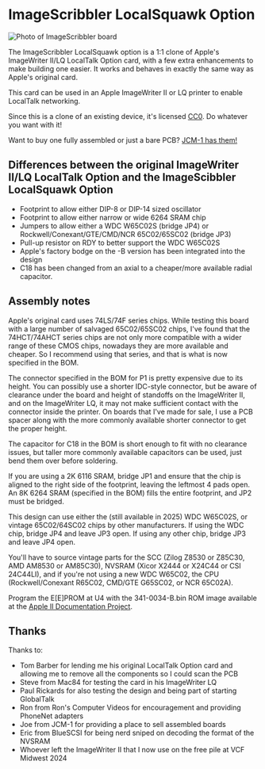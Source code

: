 # ImageScribbler LocalSquawk Option

![Photo of ImageScribbler board](https://polpo.org/imagescribbler/imagescribbler.jpg)

The ImageScribbler LocalSquawk option is a 1:1 clone of Apple's ImageWriter II/LQ LocalTalk Option card, with a few extra
enhancements to make building one easier. It works and behaves in exactly the same way as Apple's original card.

This card can be used in an Apple ImageWriter II or LQ printer to enable LocalTalk networking.

Since this is a clone of an existing device, it's licensed [CC0](https://creativecommons.org/public-domain/cc0/). Do whatever you
want with it!

Want to buy one fully assembled or just a bare PCB? [JCM-1 has them!](https://jcm-1.com/product/imagescribbler-localsquawk-option-card/)

## Differences between the original ImageWriter II/LQ LocalTalk Option and the ImageScibbler LocalSquawk Option

- Footprint to allow either DIP-8 or DIP-14 sized oscillator
- Footprint to allow either narrow or wide 6264 SRAM chip
- Jumpers to allow either a WDC W65C02S (bridge JP4) or Rockwell/Conexant/GTE/CMD/NCR 65C02/65SC02 (bridge JP3)
- Pull-up resistor on RDY to better support the WDC W65C02S
- Apple's factory bodge on the -B version has been integrated into the design
- C18 has been changed from an axial to a cheaper/more available radial capacitor.

## Assembly notes

Apple's original card uses 74LS/74F series chips. While testing this board with a large number of salvaged 65C02/65SC02 chips, I've
found that the 74HCT/74AHCT series chips are not only more compatible with a wider range of these CMOS chips, nowadays they are more
available and cheaper. So I recommend using that series, and that is what is now specified in the BOM.

The connector specified in the BOM for P1 is pretty expensive due to its height. You can possibly use a shorter IDC-style connector,
but be aware of clearance under the board and height of standoffs on the ImageWriter II, and on the ImageWriter LQ, it may not make
sufficient contact with the connector inside the printer. On boards that I've made for sale, I use a PCB spacer along with the more
commonly available shorter connector to get the proper height.

The capacitor for C18 in the BOM is short enough to fit with no clearance issues, but taller more commonly available capacitors can
be used, just bend them over before soldering.

If you are using a 2K 6116 SRAM, bridge JP1 and ensure that the chip is aligned to the right side of the footprint, leaving the
leftmost 4 pads open. An 8K 6264 SRAM (specified in the BOM) fills the entire footprint, and JP2 must be bridged.

This design can use either the (still available in 2025) WDC W65C02S, or vintage 65C02/64SC02 chips by other manufacturers. If using
the WDC chip, bridge JP4 and leave JP3 open. If using any other chip, bridge JP3 and leave JP4 open.

You'll have to source vintage parts for the SCC (Zilog Z8530 or Z85C30, AMD AM8530 or AM85C30), NVSRAM (Xicor X2444 or X24C44 or CSI 24C44LI), and if you're not using a new WDC W65C02, the CPU (Rockwell/Conexant R65C02, CMD/GTE G65SC02, or NCR 65C02A).

Program the E[E]PROM at U4 with the 341-0034-B.bin ROM image available at the [Apple II Documentation Project](https://mirrors.apple2.org.za/Apple%20II%20Documentation%20Project/Peripherals/Printers/Apple%20ImageWriter%20LocalTalk%20Option%20Card/ROM%20Images/).

## Thanks

Thanks to:

- Tom Barber for lending me his original LocalTalk Option card and allowing me to remove all the components so I could scan the PCB
- Steve from Mac84 for testing the card in his ImageWriter LQ
- Paul Rickards for also testing the design and being part of starting GlobalTalk
- Ron from Ron's Computer Videos for encouragement and providing PhoneNet adapters
- Joe from JCM-1 for providing a place to sell assembled boards
- Eric from BlueSCSI for being nerd sniped on decoding the format of the NVSRAM
- Whoever left the ImageWriter II that I now use on the free pile at VCF Midwest 2024
